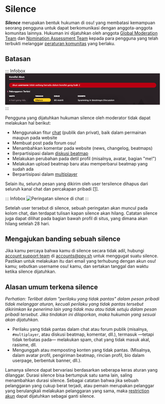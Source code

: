 # Silence

***Silence*** merupakan bentuk hukuman di osu! yang membatasi kemampuan seorang pengguna untuk dapat berkomunikasi dengan anggota-anggota komunitas lainnya. Hukuman ini dijatuhkan oleh anggota [Global Moderation Team](/wiki/People/The_Team/Global_Moderation_Team) dan [Nomination Assessment Team](/wiki/People/The_Team/Nomination_Assessment_Team) kepada para pengguna yang telah terbukti melanggar [peraturan komunitas](/wiki/Rules) yang berlaku.

## Batasan

::: Infobox
![](img/ID-silence-profile.png "Contho riwayat pelanggaran pada laman profil")
:::

Pengguna yang dijatuhkan hukuman silence oleh moderator tidak dapat melakukan hal berikut:

- Menggunakan fitur [chat](/wiki/Chat_Console) (publik dan privat), baik dalam permainan maupun pada website
- Membuat post pada forum osu!
- Menambahkan komentar pada website (news, changelog, beatmaps)
- Berpartisipasi dalam [diskusi beatmap](/wiki/Beatmap_Discussion)
- Melakukan perubahan pada detil profil (misalnya, avatar, bagian "me!")
- Melakukan upload beatmap baru atau memperbarui beatmap yang sudah ada
- Berpartisipasi dalam [multiplayer](/wiki/Multi)

Selain itu, seluruh pesan yang dikirim oleh user tersilence dihapus dari seluruh kanal chat dan percakapan pribadi [[1]](https://blog.ppy.sh/post/38114063519/this-week-in-osu-5 "ppy blog").

::: Infobox
![](img/silence-ingame.png "Peringatan silence di chat")
:::

Setelah user tersebut di silence, sebuah peringatan akan muncul pada kolom chat, dan terdapat tulisan kapan silence akan hilang. Catatan silence juga dapat dilihat pada bagian bawah profil di situs, yang dimana akan hilang setelah 28 hari.

## Mengajukan banding sebuah silence

Jika kamu percaya bahwa kamu di silence secara tidak adil, hubungi [account support team](/wiki/People/The_Team/Account_support_team#accounts@ppy.sh) di [accounts@ppy.sh](mailto:accounts@ppy.sh) untuk menggugat suatu silence. Pastikan untuk melakukan itu dari email yang terhubung dengan akun osu! kamu; sebutkan username osu! kamu, dan sertakan tanggal dan waktu ketika silence dijatuhkan.

## Alasan umum terkena silence

*Perhatian: Terlibat dalam "perilaku yang tidak pantas" dalam pesan pribadi tidak melanggar aturan, kecuali perilaku yang tidak pantas tersebut dikirimkan ke penerima lain yang tidak mau atau tidak setuju dalam pesan pribadi tersebut. Jika tindakan ini dilaporkan, maka hukuman yang sesuai akan dijatuhkan.*

- Perilaku yang tidak pantas dalam chat atau forum publik (misalnya, `#multiplayer`, atau diskusi beatmap, komentar, dll.), termasuk —tetapi tidak terbatas pada— melakukan spam, chat yang tidak masuk akal, rasisme, dll.
- Mengunggah atau memposting konten yang tidak pantas. (Misalnya, dalam avatar profil, pengiriman beatmap, rincian profil, bio dalam userpage, berbentuk banner, dll.).

Lamanya silence dapat bervariasi berdasarkan seberapa keras aturan yang dilanggar. Durasi silence bisa bertumpuk satu sama lain, saling menambahkan durasi silence. Sebagai catatan bahwa jika sebuah pelanggaran yang cukup berat terjadi, atau pemain merupakan pelanggar yang berulangkali melakukan pelanggaran yang sama, maka [restriction akun](/wiki/Help_Centre/Account_Restrictions) dapat dijatuhkan sebagai ganti silence.
